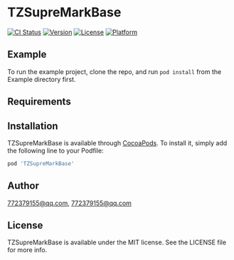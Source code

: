 # TZSupreMarkBase

[![CI Status](https://img.shields.io/travis/772379155@qq.com/TZSupreMarkBase.svg?style=flat)](https://travis-ci.org/772379155@qq.com/TZSupreMarkBase)
[![Version](https://img.shields.io/cocoapods/v/TZSupreMarkBase.svg?style=flat)](https://cocoapods.org/pods/TZSupreMarkBase)
[![License](https://img.shields.io/cocoapods/l/TZSupreMarkBase.svg?style=flat)](https://cocoapods.org/pods/TZSupreMarkBase)
[![Platform](https://img.shields.io/cocoapods/p/TZSupreMarkBase.svg?style=flat)](https://cocoapods.org/pods/TZSupreMarkBase)

## Example

To run the example project, clone the repo, and run `pod install` from the Example directory first.

## Requirements

## Installation

TZSupreMarkBase is available through [CocoaPods](https://cocoapods.org). To install
it, simply add the following line to your Podfile:

```ruby
pod 'TZSupreMarkBase'
```

## Author

772379155@qq.com, 772379155@qq.com

## License

TZSupreMarkBase is available under the MIT license. See the LICENSE file for more info.

